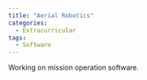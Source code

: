 ```yaml
---
title: "Aerial Robotics"
categories:
  - Extracurricular
tags:
  - Software
---
```


Working on mission operation software.